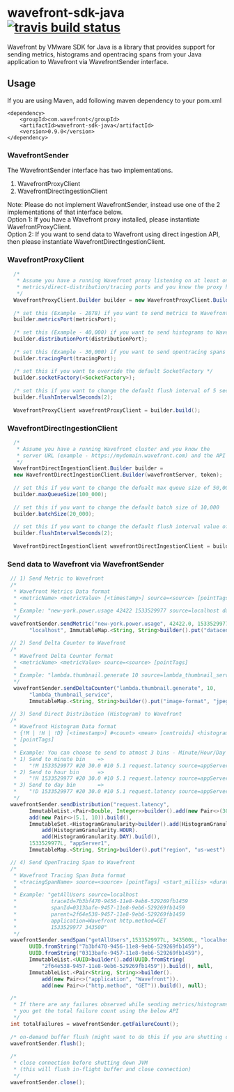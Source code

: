 # wavefront-sdk-java [![travis build status](https://travis-ci.com/wavefrontHQ/wavefront-sdk-java.svg?branch=master)](https://travis-ci.com/wavefrontHQ/wavefront-sdk-java)

Wavefront by VMware SDK for Java is a library that provides support for sending metrics, histograms and opentracing spans from your Java application to Wavefront via WavefrontSender interface.

## Usage
If you are using Maven, add following maven dependency to your pom.xml
```
<dependency>
    <groupId>com.wavefront</groupId>
    <artifactId>wavefront-sdk-java</artifactId>
    <version>0.9.0</version>
</dependency>
```

### WavefrontSender
The WavefrontSender interface has two implementations.<br/>
1) WavefrontProxyClient
2) WavefrontDirectIngestionClient

Note: Please do not implement WavefrontSender, instead use one of the 2 implementations of that interface below.
<br/>
Option 1: If you have a Wavefront proxy installed, please instantiate WavefrontProxyClient.
<br/>
Option 2: If you want to send data to Wavefront using direct ingestion API, then please instantiate WavefrontDirectIngestionClient.
<br/> 

### WavefrontProxyClient
```java
  /*
   * Assume you have a running Wavefront proxy listening on at least one of 
   * metrics/direct-distribution/tracing ports and you know the proxy hostname
   */
  WavefrontProxyClient.Builder builder = new WavefrontProxyClient.Builder(proxyHost);
 
  /* set this (Example - 2878) if you want to send metrics to Wavefront */
  builder.metricsPort(metricsPort);
 
  /* set this (Example - 40,000) if you want to send histograms to Wavefront */
  builder.distributionPort(distributionPort);
 
  /* set this (Example - 30,000) if you want to send opentracing spans to Wavefront */
  builder.tracingPort(tracingPort);
 
  /* set this if you want to override the default SocketFactory */
  builder.socketFactory(<SocketFactory>);
  
  /* set this if you want to change the default flush interval of 5 seconds */
  builder.flushIntervalSeconds(2);
  
  WavefrontProxyClient wavefrontProxyClient = builder.build();
 ```
 
### WavefrontDirectIngestionClient
```java
  /*
   * Assume you have a running Wavefront cluster and you know the 
   * server URL (example - https://mydomain.wavefront.com) and the API token
   */
  WavefrontDirectIngestionClient.Builder builder = 
  new WavefrontDirectIngestionClient.Builder(wavefrontServer, token);
 
  // set this if you want to change the defualt max queue size of 50,000
  builder.maxQueueSize(100_000);
 
  // set this if you want to change the default batch size of 10,000
  builder.batchSize(20_000);
 
  // set this if you want to change the default flush interval value of 1 seconds
  builder.flushIntervalSeconds(2);
   
  WavefrontDirectIngestionClient wavefrontDirectIngestionClient = builder.build();
 ```
 
 ### Send data to Wavefront via WavefrontSender
 
 ```java
  // 1) Send Metric to Wavefront
  /*
   * Wavefront Metrics Data format
   * <metricName> <metricValue> [<timestamp>] source=<source> [pointTags]
   *
   * Example: "new-york.power.usage 42422 1533529977 source=localhost datacenter=dc1"
   */
  wavefrontSender.sendMetric("new-york.power.usage", 42422.0, 1533529977L,
        "localhost", ImmutableMap.<String, String>builder().put("datacenter", "dc1").build());

  // 2) Send Delta Counter to Wavefront     
  /*
   * Wavefront Delta Counter format
   * <metricName> <metricValue> source=<source> [pointTags]
   *
   * Example: "lambda.thumbnail.generate 10 source=lambda_thumbnail_service image-format=jpeg"
   */
   wavefrontSender.sendDeltaCounter("lambda.thumbnail.generate", 10,
        "lambda_thumbnail_service",
        ImmutableMap.<String, String>builder().put("image-format", "jpeg").build());

  // 3) Send Direct Distribution (Histogram) to Wavefront
  /*
   * Wavefront Histogram Data format
   * {!M | !H | !D} [<timestamp>] #<count> <mean> [centroids] <histogramName> source=<source> 
   * [pointTags]
   *
   * Example: You can choose to send to atmost 3 bins - Minute/Hour/Day
   * 1) Send to minute bin    =>    
   *    "!M 1533529977 #20 30.0 #10 5.1 request.latency source=appServer1 region=us-west"
   * 2) Send to hour bin      =>    
   *    "!H 1533529977 #20 30.0 #10 5.1 request.latency source=appServer1 region=us-west"
   * 3) Send to day bin       =>    
   *    "!D 1533529977 #20 30.0 #10 5.1 request.latency source=appServer1 region=us-west"
   */
  wavefrontSender.sendDistribution("request.latency", 
        ImmutableList.<Pair<Double, Integer>>builder().add(new Pair<>(30.0, 20)).
        add(new Pair<>(5.1, 10)).build(),
        ImmutableSet.<HistogramGranularity>builder().add(HistogramGranularity.MINUTE).
            add(HistogramGranularity.HOUR).
            add(HistogramGranularity.DAY).build(), 
        1533529977L, "appServer1",
        ImmutableMap.<String, String>builder().put("region", "us-west").build());

  // 4) Send OpenTracing Span to Wavefront
  /*
   * Wavefront Tracing Span Data format
   * <tracingSpanName> source=<source> [pointTags] <start_millis> <duration_milliseconds>
   *
   * Example: "getAllUsers source=localhost
   *           traceId=7b3bf470-9456-11e8-9eb6-529269fb1459
   *           spanId=0313bafe-9457-11e8-9eb6-529269fb1459
   *           parent=2f64e538-9457-11e8-9eb6-529269fb1459
   *           application=Wavefront http.method=GET
   *           1533529977 343500"
   */
  wavefrontSender.sendSpan("getAllUsers",1533529977L, 343500L, "localhost",
        UUID.fromString("7b3bf470-9456-11e8-9eb6-529269fb1459"),
        UUID.fromString("0313bafe-9457-11e8-9eb6-529269fb1459"),
        ImmutableList.<UUID>builder().add(UUID.fromString(
            "2f64e538-9457-11e8-9eb6-529269fb1459")).build(), null,
        ImmutableList.<Pair<String, String>>builder().
            add(new Pair<>("application", "Wavefront")).
            add(new Pair<>("http.method", "GET")).build(), null);

  /*
   * If there are any failures observed while sending metrics/histograms/tracing-spans above, 
   * you get the total failure count using the below API
   */
  int totalFailures = wavefrontSender.getFailureCount();
  
  /* on-demand buffer flush (might want to do this if you are shutting down your JVM) */
  wavefrontSender.flush();
  
  /*
   * close connection before shutting down JVM 
   * (this will flush in-flight buffer and close connection)
   */
  wavefrontSender.close();
```
